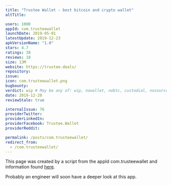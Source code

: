 ```yaml
---
title: "Trustee Wallet - best bitcoin and crypto wallet"
altTitle: 

users: 1000
appId: com.trusteewallet
launchDate: 2019-05-01
latestUpdate: 2019-12-23
apkVersionName: "1.0"
stars: 4.7
ratings: 38
reviews: 18
size: 13M
website: https://trustee.deals/
repository: 
issue: 
icon: com.trusteewallet.png
bugbounty: 
verdict: wip # May be any of: wip, nowallet, nobtc, custodial, nosource, nonverifiable, verifiable, bounty
date: 2019-12-20
reviewStale: true

internalIssue: 76
providerTwitter: 
providerLinkedIn: 
providerFacebook: Trustee.Wallet
providerReddit: 

permalink: /posts/com.trusteewallet/
redirect_from:
  - /com.trusteewallet/
---
```



This page was created by a script from the appId com.trusteewallet and information found
[here](https://play.google.com/store/apps/details?id=com.trusteewallet).

Probably an engineer will soon have a deeper look at this app.
